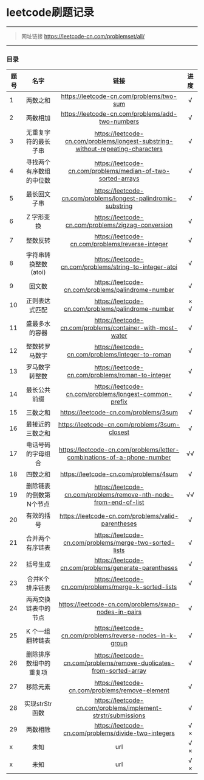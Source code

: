 ﻿# leetcode刷题记录

------
>网址链接 https://leetcode-cn.com/problemset/all/

--------
### 目录

| 题号        | 名字   |  链接  |  进度  |
| --------  | :-----:  | :----:  | :----:  |
| 1    | 两数之和 |   https://leetcode-cn.com/problems/two-sum    |  √  |
| 2        |   两数相加   |   https://leetcode-cn.com/problems/add-two-numbers   | √  |
| 3       |    无重复字符的最长子串    | https://leetcode-cn.com/problems/longest-substring-without-repeating-characters  |  √  |
| 4       |    寻找两个有序数组的中位数    |  https://leetcode-cn.com/problems/median-of-two-sorted-arrays  |  √  |
| 5       |    最长回文子串    |  https://leetcode-cn.com/problems/longest-palindromic-substring  |  √  |
| 6       |    Z 字形变换    |  https://leetcode-cn.com/problems/zigzag-conversion  |  √  |
| 7       |    整数反转    |  https://leetcode-cn.com/problems/reverse-integer  |  √  |
| 8       |    字符串转换整数 (atoi)     |  https://leetcode-cn.com/problems/string-to-integer-atoi  |  √  |
| 9       |    回文数     |  https://leetcode-cn.com/problems/palindrome-number  |  √  |
| 10      |    正则表达式匹配     |  https://leetcode-cn.com/problems/palindrome-number  |  × √ |
| 11      |    盛最多水的容器     |  https://leetcode-cn.com/problems/container-with-most-water  |  √  |
| 12      |    整数转罗马数字     | https://leetcode-cn.com/problems/integer-to-roman  |  √  |
| 13      |    罗马数字转整数     | https://leetcode-cn.com/problems/roman-to-integer  |  √  |
| 14      |    最长公共前缀     | https://leetcode-cn.com/problems/longest-common-prefix  |  √  |
| 15      |    三数之和     | https://leetcode-cn.com/problems/3sum  |  √  |
| 16      |    最接近的三数之和     | https://leetcode-cn.com/problems/3sum-closest  |  √  |
| 17      |    电话号码的字母组合     | https://leetcode-cn.com/problems/letter-combinations-of-a-phone-number  |  √√  |
| 18       |   四数之和    |  https://leetcode-cn.com/problems/4sum  |  √ |
| 19       |   删除链表的倒数第N个节点    | https://leetcode-cn.com/problems/remove-nth-node-from-end-of-list  |  √√ |
| 20       |   有效的括号    |  https://leetcode-cn.com/problems/valid-parentheses  |  √ |
| 21       |   合并两个有序链表    |  https://leetcode-cn.com/problems/merge-two-sorted-lists  |  √ |
| 22       |   括号生成    |  https://leetcode-cn.com/problems/generate-parentheses  |   √ |
| 23       |   合并K个排序链表    |  https://leetcode-cn.com/problems/merge-k-sorted-lists  |   √ |
| 24       |   两两交换链表中的节点    |  https://leetcode-cn.com/problems/swap-nodes-in-pairs  |   √ |
| 25       |   K 个一组翻转链表    |  https://leetcode-cn.com/problems/reverse-nodes-in-k-group  |   √ |
| 26       |   删除排序数组中的重复项    |  https://leetcode-cn.com/problems/remove-duplicates-from-sorted-array  |  √  |
| 27       |   移除元素    |  https://leetcode-cn.com/problems/remove-element  |  √ |
| 28       |   实现strStr函数   |  https://leetcode-cn.com/problems/implement-strstr/submissions  |  √ |
| 29       |   两数相除    |  https://leetcode-cn.com/problems/divide-two-integers  |  √ × |
| x       |   未知    |  url  |  √ × |
| x       |   未知    |  url  |  √ × |



